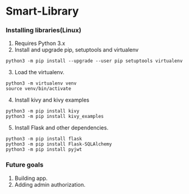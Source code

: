 # Smart-Library

### Installing libraries(Linux)

1. Requires Python 3.x
2. Install and upgrade pip, setuptools and virtualenv
```
python3 -m pip install --upgrade --user pip setuptools virtualenv
```
3. Load the virtualenv.
```
python3 -m virtualenv venv
source venv/bin/activate
```
4. Install kivy and kivy examples
```
python3 -m pip install kivy
python3 -m pip install kivy_examples
```
5. Install Flask and other dependencies.
```
python3 -m pip install flask
python3 -m pip install Flask-SQLAlchemy
python3 -m pip install pyjwt
```
### Future goals
1. Building app.
2. Adding admin authorization.


